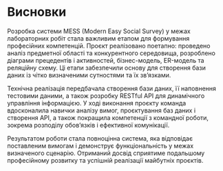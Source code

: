# Висновки

Розробка системи MESS (Modern Easy Social Survey) у межах лабораторних робіт стала важливим етапом для формування професійних компетенцій. Проєкт реалізовано поетапно: проведено аналіз предметної області та конкурентного середовища, розроблено діаграми прецедентів і активностей, бізнес-модель, ER-модель та реляційну схему. Ці етапи забезпечили основу для створення бази даних із чітко визначеними сутностями та їх зв’язками.

Технічна реалізація передбачала створення бази даних, її наповнення тестовими даними, а також розробку RESTful API для динамічного управління інформацією. У ході виконання проєкту команда вдосконалила навички аналізу вимог, проєктування баз даних і створення API, а також покращила компетенції з командної роботи, зокрема розподілу обов’язків і ефективної комунікації.

Результатом роботи стала повноцінна система, яка відповідає поставленим вимогам і демонструє функціональність у межах визначеного сценарію. Отриманий досвід сприятиме подальшому професійному розвитку та успішній реалізації майбутніх проєктів.

